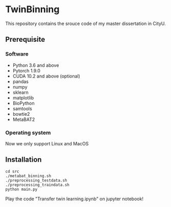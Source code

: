 # TwinBinning  
This repository contains the srouce code of my master dissertation in CityU.  
## Prerequisite  
### Software  
+ Python 3.6 and above  
+ Pytorch 1.9.0  
+ CUDA 10.2 and above (optional)  
+ pandas  
+ numpy  
+ sklearn  
+ matplotlib  
+ BioPython  
+ samtools  
+ bowtie2  
+ MetaBAT2  
### Operating system  
Now we only support Linux and MacOS  
## Installation  
```  
cd src  
./metabat_binning.sh  
./preprocessing_testdata.sh  
./preprocessing_traindata.sh  
python main.py  
```  
Play the code "Transfer twin learning.ipynb" on jupyter notebook!  
